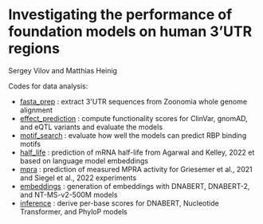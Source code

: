 #  Investigating the performance of foundation models on human 3’UTR regions

Sergey Vilov and Matthias Heinig

Codes for data analysis:

* [fasta_prep](fasta_prep/) : extract 3'UTR sequences from Zoonomia whole genome alignment
* [effect_prediction](effect_prediction/) : compute functionality scores for ClinVar, gnomAD, and eQTL variants and evaluate the models
* [motif_search](motif_search/) : evaluate how well the models can predict RBP binding motifs
* [half_life](half_life/) : prediction of mRNA half-life from Agarwal and Kelley, 2022 et based on language model embeddings
* [mpra](mpra/) : prediction of measured MPRA activity for Griesemer et al., 2021 and Siegel et al., 2022 experiments
* [embeddings](embeddings/) : generation of embeddings with DNABERT, DNABERT-2, and NT-MS-v2-500M models
* [inference](inference/) : derive per-base scores for DNABERT, Nucleotide Transformer, and PhyloP models
